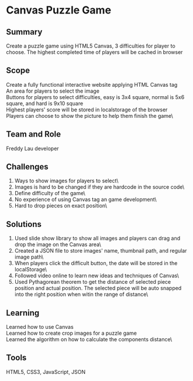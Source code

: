 # Canvas Puzzle Game
## Summary 
Create a puzzle game using HTML5 Canvas, 3 difficulties for player to choose. The highest completed time of players will be cached in browser   
## Scope
Create a fully functional interactive website applying HTML Canvas tag\
An area for players to select the image\
Buttons for players to select difficulties, easy is 3x4 square, normal is 5x6 square, and hard is 9x10 square\
Highest players' score will be stored in localstorage of the browser\
Players can choose to show the picture to help them finish the game\
## Team and Role
Freddy Lau developer
## Challenges
1. Ways to show images for players to select\
2. Images is hard to be changed if they are hardcode in the source code\
3. Define difficulty of the game\
4. No experience of using Canvas tag an game development\
5. Hard to drop pieces on exact position\
## Solutions
1. Used slide show library to show all images and players can drag and drop the image on the Canvas area\
2. Created a JSON file to store images' name, thumbnail path, and regular image path\ 
3. When players click the difficult button, the date will be stored in the localStorage\
4. Followed video online to learn new ideas and techniques of Canvas\
5. Used Pythagorean theorem to get the distance of selected piece position and actual position. The selected piece will be auto snapped into the right position when witin the range of distance\      
## Learning
Learned how to use Canvas\
Learned how to create crop images for a puzzle game\
Learned the algorithm on how to calculate the components distance\
## Tools
HTML5, CSS3, JavaScript, JSON
